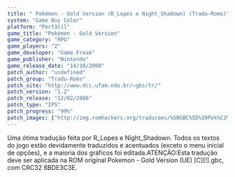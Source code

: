 ```yaml
---
title: " Pokémon - Gold Version (R_Lopes e Night_Shadown) (Tradu-Roms)"
system: "Game Boy Color"
platform: "Portátil"
game_title: "Pokémon - Gold Version"
game_category: "RPG"
game_players: "2"
game_developer: "Game Freak"
game_publisher: "Nintendo"
game_release_date: "14/10/2000"
patch_author: "undefined"
patch_group: "Tradu-Roms"
patch_site: "http://www.dcc.ufam.edu.br/~gbs/tr/"
patch_version: "1.2"
patch_release: "12/02/2006"
patch_type: "IPS"
patch_progress: "99%"
patch_images: ["http://img.romhackers.org/traducoes/%5BGBC%5D%20Pok%C3%A9mon%20-%20Gold%20Version%20-%20Tradu-Roms%20-%201.png","http://img.romhackers.org/traducoes/%5BGBC%5D%20Pok%C3%A9mon%20-%20Gold%20Version%20-%20Tradu-Roms%20-%202.png","http://img.romhackers.org/traducoes/%5BGBC%5D%20Pok%C3%A9mon%20-%20Gold%20Version%20-%20Tradu-Roms%20-%203.png"]
---
```

Uma ótima tradução feita por R_Lopes e Night_Shadown. Todos os textos do jogo estão devidamente traduzidos e acentuados (exceto o menu inicial de opções), e a maioria dos gráficos foi editada.ATENÇÃO:Esta tradução deve ser aplicada na ROM original Pokemon - Gold Version (UE) [C][!].gbc, com CRC32 6BDE3C3E.